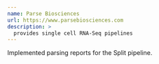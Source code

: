 ```yaml
---
name: Parse Biosciences
url: https://www.parsebiosciences.com
description: >
  provides single cell RNA-Seq pipelines
---
```


Implemented parsing reports for the Split pipeline.
